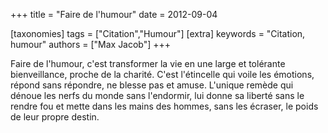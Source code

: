 +++
title = "Faire de l'humour"
date = 2012-09-04

[taxonomies]
tags = ["Citation","Humour"]
[extra]
keywords = "Citation, humour"
authors = ["Max Jacob"]
+++

Faire de l'humour, c'est transformer la vie en une large et tolérante bienveillance, proche de la charité. C'est l'étincelle qui voile les émotions, répond sans répondre, ne blesse pas et amuse. L'unique remède qui dénoue les nerfs du monde sans l'endormir, lui donne sa liberté sans le rendre fou et mette dans les mains des hommes, sans les écraser, le poids de leur propre destin.